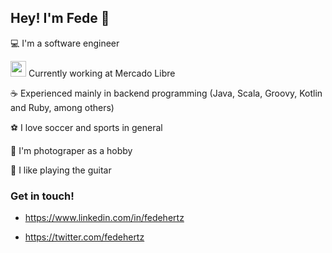 ## Hey! I'm Fede 👋

💻 I'm a software engineer

<img src="https://user-images.githubusercontent.com/47793776/116348876-40a6c800-a7c5-11eb-9411-55ff45fca021.png" width="25" height="25"/> Currently working at Mercado Libre

☕ Experienced mainly in backend programming (Java, Scala, Groovy, Kotlin and Ruby, among others)

⚽ I love soccer and sports in general

📸 I'm photograper as a hobby

🎸 I like playing the guitar


### Get in touch!

- https://www.linkedin.com/in/fedehertz

- https://twitter.com/fedehertz
